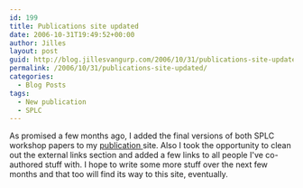```yaml
---
id: 199
title: Publications site updated
date: 2006-10-31T19:49:52+00:00
author: Jilles
layout: post
guid: http://blog.jillesvangurp.com/2006/10/31/publications-site-updated/
permalink: /2006/10/31/publications-site-updated/
categories:
  - Blog Posts
tags:
  - New publication
  - SPLC
---
```

As promised a few months ago, I added the final versions of both SPLC workshop papers to my <a href="http://publications.jillesvangurp.com">publication </a>site. Also I took the opportunity to clean out the external links section and added a few links to all people I've co-authored stuff with. I hope to write some more stuff over the next few months and that too will find its way to this site, eventually.